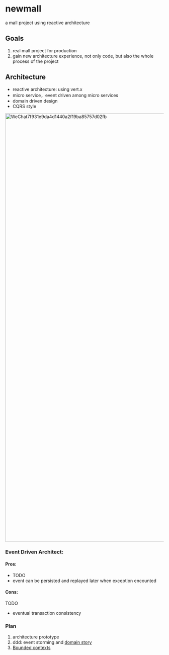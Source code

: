 # newmall
a mall project using reactive architecture 

## Goals
1. real mall project for production
2. gain new architecture experience, not only code, but also the whole process of the project 


## Architecture 
* reactive architecture: using vert.x
* micro service，event driven among micro services
* domain driven design
* CQRS style

<img width="1364" alt="WeChat7f931e9da4d1440a2f19ba85757d02fb" src="https://user-images.githubusercontent.com/7393184/129631836-c53fb006-ec45-4d15-b864-3caf57b5fcfe.png">


### Event Driven Architect:
#### Pros:
* TODO
* event can be persisted and replayed later when exception encounted
#### Cons:
TODO
* eventual transaction consistency 

### Plan
1. architecture prototype
2. ddd: event storming and [domain story](design.md)  
3. [Bounded contexts](design.md#bounded-contexts) 

